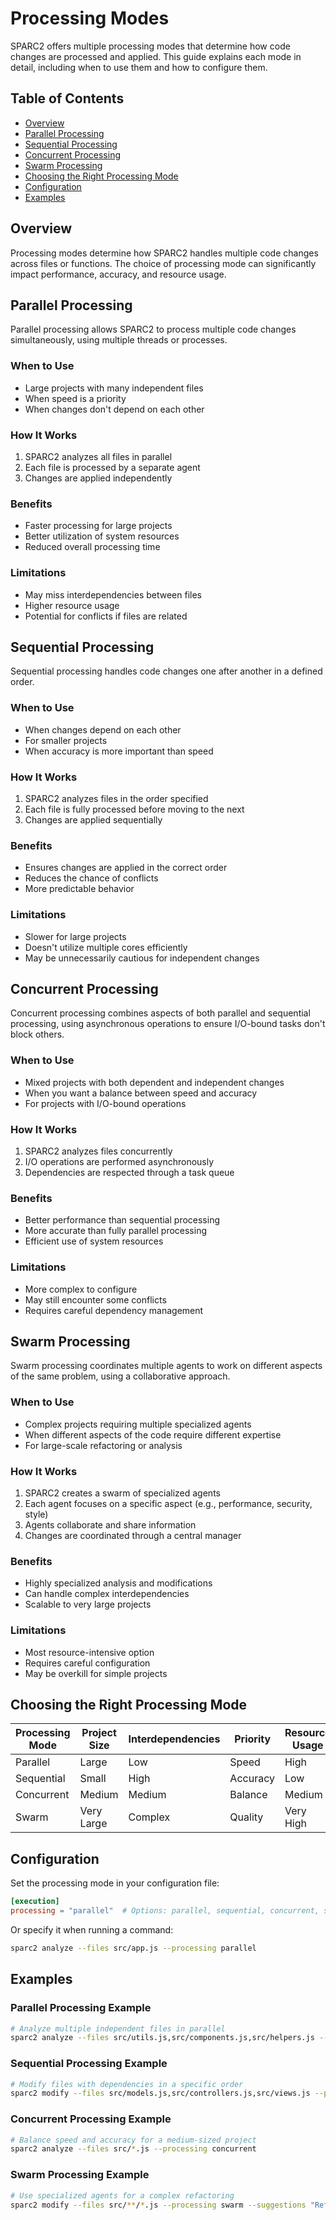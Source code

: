 # Processing Modes

SPARC2 offers multiple processing modes that determine how code changes are processed and applied. This guide explains each mode in detail, including when to use them and how to configure them.

## Table of Contents

- [Overview](#overview)
- [Parallel Processing](#parallel-processing)
- [Sequential Processing](#sequential-processing)
- [Concurrent Processing](#concurrent-processing)
- [Swarm Processing](#swarm-processing)
- [Choosing the Right Processing Mode](#choosing-the-right-processing-mode)
- [Configuration](#configuration)
- [Examples](#examples)

## Overview

Processing modes determine how SPARC2 handles multiple code changes across files or functions. The choice of processing mode can significantly impact performance, accuracy, and resource usage.

## Parallel Processing

Parallel processing allows SPARC2 to process multiple code changes simultaneously, using multiple threads or processes.

### When to Use

- Large projects with many independent files
- When speed is a priority
- When changes don't depend on each other

### How It Works

1. SPARC2 analyzes all files in parallel
2. Each file is processed by a separate agent
3. Changes are applied independently

### Benefits

- Faster processing for large projects
- Better utilization of system resources
- Reduced overall processing time

### Limitations

- May miss interdependencies between files
- Higher resource usage
- Potential for conflicts if files are related

## Sequential Processing

Sequential processing handles code changes one after another in a defined order.

### When to Use

- When changes depend on each other
- For smaller projects
- When accuracy is more important than speed

### How It Works

1. SPARC2 analyzes files in the order specified
2. Each file is fully processed before moving to the next
3. Changes are applied sequentially

### Benefits

- Ensures changes are applied in the correct order
- Reduces the chance of conflicts
- More predictable behavior

### Limitations

- Slower for large projects
- Doesn't utilize multiple cores efficiently
- May be unnecessarily cautious for independent changes

## Concurrent Processing

Concurrent processing combines aspects of both parallel and sequential processing, using asynchronous operations to ensure I/O-bound tasks don't block others.

### When to Use

- Mixed projects with both dependent and independent changes
- When you want a balance between speed and accuracy
- For projects with I/O-bound operations

### How It Works

1. SPARC2 analyzes files concurrently
2. I/O operations are performed asynchronously
3. Dependencies are respected through a task queue

### Benefits

- Better performance than sequential processing
- More accurate than fully parallel processing
- Efficient use of system resources

### Limitations

- More complex to configure
- May still encounter some conflicts
- Requires careful dependency management

## Swarm Processing

Swarm processing coordinates multiple agents to work on different aspects of the same problem, using a collaborative approach.

### When to Use

- Complex projects requiring multiple specialized agents
- When different aspects of the code require different expertise
- For large-scale refactoring or analysis

### How It Works

1. SPARC2 creates a swarm of specialized agents
2. Each agent focuses on a specific aspect (e.g., performance, security, style)
3. Agents collaborate and share information
4. Changes are coordinated through a central manager

### Benefits

- Highly specialized analysis and modifications
- Can handle complex interdependencies
- Scalable to very large projects

### Limitations

- Most resource-intensive option
- Requires careful configuration
- May be overkill for simple projects

## Choosing the Right Processing Mode

| Processing Mode | Project Size | Interdependencies | Priority | Resource Usage |
|-----------------|--------------|-------------------|----------|---------------|
| Parallel        | Large        | Low               | Speed    | High          |
| Sequential      | Small        | High              | Accuracy | Low           |
| Concurrent      | Medium       | Medium            | Balance  | Medium        |
| Swarm           | Very Large   | Complex           | Quality  | Very High     |

## Configuration

Set the processing mode in your configuration file:

```toml
[execution]
processing = "parallel"  # Options: parallel, sequential, concurrent, swarm
```

Or specify it when running a command:

```bash
sparc2 analyze --files src/app.js --processing parallel
```

## Examples

### Parallel Processing Example

```bash
# Analyze multiple independent files in parallel
sparc2 analyze --files src/utils.js,src/components.js,src/helpers.js --processing parallel
```

### Sequential Processing Example

```bash
# Modify files with dependencies in a specific order
sparc2 modify --files src/models.js,src/controllers.js,src/views.js --processing sequential --suggestions "Update API endpoints"
```

### Concurrent Processing Example

```bash
# Balance speed and accuracy for a medium-sized project
sparc2 analyze --files src/*.js --processing concurrent
```

### Swarm Processing Example

```bash
# Use specialized agents for a complex refactoring
sparc2 modify --files src/**/*.js --processing swarm --suggestions "Refactor to use async/await instead of promises"